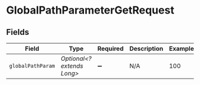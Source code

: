 # GlobalPathParameterGetRequest


## Fields

| Field                      | Type                       | Required                   | Description                | Example                    |
| -------------------------- | -------------------------- | -------------------------- | -------------------------- | -------------------------- |
| `globalPathParam`          | *Optional<? extends Long>* | :heavy_minus_sign:         | N/A                        | 100                        |